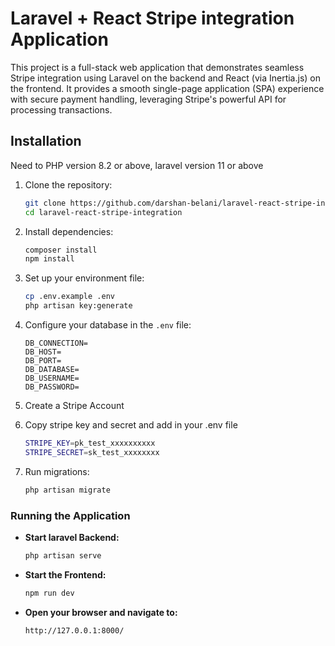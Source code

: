 # Laravel + React Stripe integration Application

This project is a full-stack web application that demonstrates seamless Stripe integration using Laravel on the backend and React (via Inertia.js) on the frontend. It provides a smooth single-page application (SPA) experience with secure payment handling, leveraging Stripe's powerful API for processing transactions.

## Installation
Need to PHP version 8.2 or above, laravel version 11 or above

1. Clone the repository:
    ```bash
    git clone https://github.com/darshan-belani/laravel-react-stripe-integration.git
    cd laravel-react-stripe-integration
    ```

2. Install dependencies:
    ```bash
    composer install
    npm install
    ```

3. Set up your environment file:
    ```bash
    cp .env.example .env
    php artisan key:generate
    ```

4. Configure your database in the `.env` file:
    ```env
    DB_CONNECTION=
    DB_HOST=
    DB_PORT=
    DB_DATABASE=
    DB_USERNAME=
    DB_PASSWORD=
    ```
5. Create a Stripe Account
   
6. Copy stripe key and secret and add in your .env file 
    ```bash
    STRIPE_KEY=pk_test_xxxxxxxxxx
    STRIPE_SECRET=sk_test_xxxxxxxx
    ```

7. Run migrations:
    ```bash
    php artisan migrate
    ```

### Running the Application

- **Start laravel Backend:**
    ```bash
    php artisan serve
    ```

- **Start the Frontend:**
    ```bash
    npm run dev
    ```

- **Open your browser and navigate to:**
    ```
    http://127.0.0.1:8000/
    ```
